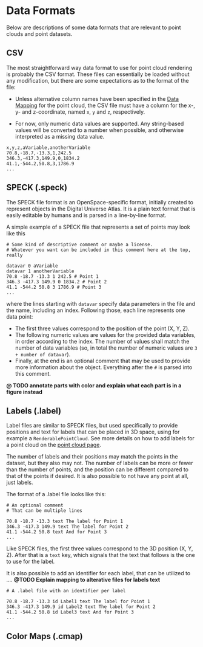 # Data Formats

Below are descriptions of some data formats that are relevant to point clouds and point datasets.

## CSV
The most straightforward way data format to use for point cloud rendering is probably the CSV format. These files can essentially be loaded without any modification, but there are some expectations as to the format of the file:

- Unless alternative column names have been specified in the [Data Mapping](./point-data.md#data-mapping) for the point cloud, the CSV file must have a column for the x-, y- and z-coordinate, named `x`, `y` and `z`, respectively.

- For now, only numeric data values are supported. Any string-based values will be converted to a number when possible, and otherwise interpreted as a missing data value.

```
x,y,z,aVariable,anotherVariable
70.8,-18.7,-13.3,1,242.5
346.3,-417.3,149.9,0,1834.2
41.1,-544.2,50.8,3,1786.9
...
```

## SPECK (.speck)
The SPECK file format is an OpenSpace-specific format, initially created to represent objects in the Digital Universe Atlas. It is a plain text format that is easily editable by humans and is parsed in a line-by-line format.

A simple example of a SPECK file that represents a set of points may look like this
```
# Some kind of descriptive comment or maybe a license.
# Whatever you want can be included in this comment here at the top, really

datavar 0 aVariable
datavar 1 anotherVariable
70.8 -18.7 -13.3 1 242.5 # Point 1
346.3 -417.3 149.9 0 1834.2 # Point 2
41.1 -544.2 50.8 3 1786.9 # Point 3
...
```
where the lines starting with `datavar` specify data parameters in the file and the name, including an index. Following those, each line represents one data point:
- The first three values correspond to the position of the point (X, Y, Z).
- The following numeric values are values for the provided data variables, in order according to the index. The number of values shall match the number of data variables (so, in total the number of numeric values are `3 + number of datavar`).
- Finally, at the end is an optional comment that may be used to provide more information about the object. Everything after the `#` is parsed into this comment.

**@ TODO annotate parts with color and explain what each part is in a figure instead**

## Labels (.label)
Label files are similar to SPECK files, but used specifically to provide positions and text for labels that can be placed in 3D space, using for example a `RenderablePointCloud`. See more details on how to add labels for a point cloud on the [point cloud page](./point-data.md#labels).

The number of labels and their positions may match the points in the dataset, but they also may not. The number of labels can be more or fewer than the number of points, and the position can be different compared to that of the points if desired. It is also possible to not have any point at all, just labels.

The format of a .label file looks like this:
```
# An optional comment
# That can be multiple lines

70.8 -18.7 -13.3 text The label for Point 1
346.3 -417.3 149.9 text The label for Point 2
41.1 -544.2 50.8 text And for Point 3
...
```

Like SPECK files, the first three values correspond to the 3D position (X, Y, Z). After that is a `text` key, which signals that the text that follows is the one to use for the label.

It is also possible to add an identifier for each label, that can be utilized to .... **@TODO Explain mapping to alterative files for labels text**
```
# A .label file with an identifier per label

70.8 -18.7 -13.3 id Label1 text The label for Point 1
346.3 -417.3 149.9 id Label2 text The label for Point 2
41.1 -544.2 50.8 id Label3 text And for Point 3
...
```

## Color Maps (.cmap)